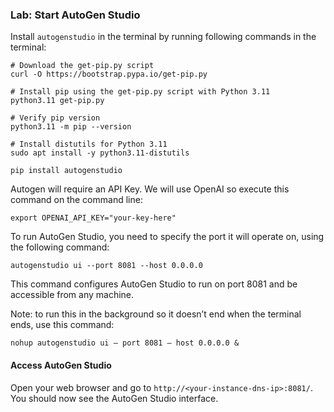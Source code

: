 ### Lab: Start AutoGen Studio

Install `autogenstudio` in the terminal by running following commands in the terminal: 

```
# Download the get-pip.py script
curl -O https://bootstrap.pypa.io/get-pip.py

# Install pip using the get-pip.py script with Python 3.11
python3.11 get-pip.py

# Verify pip version
python3.11 -m pip --version

# Install distutils for Python 3.11
sudo apt install -y python3.11-distutils

pip install autogenstudio
```

Autogen will require an API Key. We will use OpenAI so execute this command on the command line:

`export OPENAI_API_KEY="your-key-here"`

To run AutoGen Studio, you need to specify the port it will operate on, using the following command:

`autogenstudio ui --port 8081 --host 0.0.0.0`

This command configures AutoGen Studio to run on port 8081 and be accessible from any machine.

Note: to run this in the background so it doesn’t end when the terminal ends, use this command:

`nohup autogenstudio ui — port 8081 — host 0.0.0.0 &`

#### Access AutoGen Studio

Open your web browser and go to `http://<your-instance-dns-ip>:8081/`. You should now see the AutoGen Studio interface.